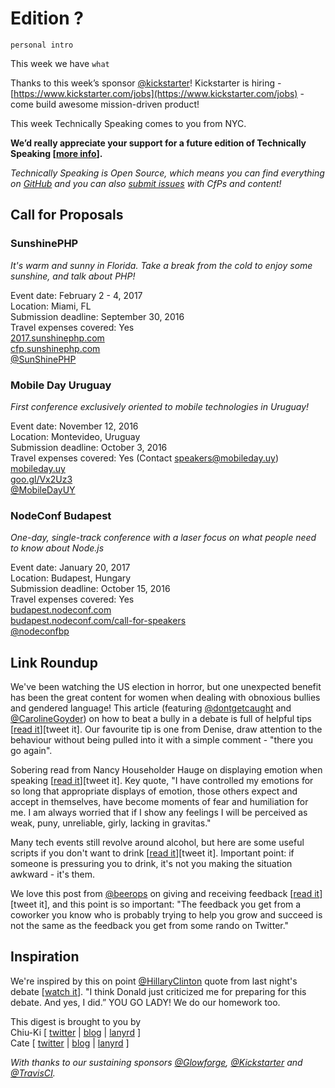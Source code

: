 # Edition ?

`personal intro`

This week we have `what`

Thanks to this week’s sponsor [@kickstarter](https://twitter.com/kickstarter)! Kickstarter is hiring - [https://www.kickstarter.com/jobs](https://www.kickstarter.com/jobs)  - come build awesome mission-driven product! 

This week Technically Speaking comes to you from NYC.

**We’d really appreciate your support for a future edition of Technically Speaking [[more info](http://www.techspeak.email/sponsorship/)].**  

*Technically Speaking is Open Source, which means you can find everything on [GitHub](https://github.com/catehstn/technically-speaking/) and you can also [submit issues](https://github.com/catehstn/technically-speaking/issues/new) with CfPs and content!*  

## Call for Proposals

### SunshinePHP
*It's warm and sunny in Florida. Take a break from the cold to enjoy some sunshine, and talk about PHP!*
 
Event date: February 2 - 4, 2017  
Location: Miami, FL  
Submission deadline: September 30, 2016  
Travel expenses covered: Yes  
[2017.sunshinephp.com](https://2017.sunshinephp.com/)  
[cfp.sunshinephp.com](https://cfp.sunshinephp.com/)  
[@SunShinePHP](https://twitter.com/SunShinePHP)


### Mobile Day Uruguay
*First conference exclusively oriented to mobile technologies in Uruguay!* 
 
Event date: November 12, 2016  
Location: Montevideo, Uruguay  
Submission deadline: October 3, 2016  
Travel expenses covered: Yes (Contact speakers@mobileday.uy)  
[mobileday.uy](http://mobileday.uy)  
[goo.gl/Vx2Uz3](https://goo.gl/Vx2Uz3)  
[@MobileDayUY](http://twitter.com/mobiledayuy)


### NodeConf Budapest
*One-day, single-track conference with a laser focus on what people need to know about Node.js*

Event date: January 20, 2017  
Location: Budapest, Hungary  
Submission deadline: October 15, 2016  
Travel expenses covered: Yes  
[budapest.nodeconf.com](http://budapest.nodeconf.com)  
[budapest.nodeconf.com/call-for-speakers](http://budapest.nodeconf.com/call-for-speakers)  
[@nodeconfbp](https://twitter.com/nodeconfbp)


## Link Roundup

We've been watching the US election in horror, but one unexpected benefit has been the great content for women when dealing with obnoxious bullies and gendered language! This article (featuring [@dontgetcaught](http://twitter.com/dontgetcaught) and [@CarolineGoyder](http://twitter.com/CarolineGoyder)) on how to beat a bully in a debate is full of helpful tips [[read it](http://qz.com/790454/a-strategy-to-help-hillary-clinton-beat-donald-trump-in-the-debates-can-also-help-you-defeat-the-office-bully/)][tweet it]. Our favourite tip is one from Denise, draw attention to the behaviour without being pulled into it with a simple comment - "there you go again". 

Sobering read from Nancy Householder Hauge on displaying emotion when speaking [[read it](http://consultingadultblog.blogspot.com/2016/09/speaking-as-woman.html)][tweet it]. Key quote, "I have controlled my emotions for so long that appropriate displays of emotion, those others expect and accept in themselves, have become moments of fear and humiliation for me.  I am always worried that if I show any feelings I will be perceived as weak, puny, unreliable, girly, lacking in gravitas."

Many tech events still revolve around alcohol, but here are some useful scripts if you don't want to drink [[read it](https://captainawkward.com/2016/09/26/905-im-a-college-student-who-doesnt-drink-how-can-i-make-my-peers-understand-that-without-killing-the-mood/)][tweet it]. Important point: if someone is pressuring you to drink, it's not you making the situation awkward - it's them.

We love this post from [@beerops](http://twitter.com/beerops) on giving and receiving feedback [[read it](https://beero.ps/2016/09/26/on-giving-and-receiving-feedback/)][tweet it], and this point is so important: "The feedback you get from a coworker you know who is probably trying to help you grow and succeed is not the same as the feedback you get from some rando on Twitter."

## Inspiration

We're inspired by this on point [@HillaryClinton](http://twitter.com/HillaryClinton) quote from last night's debate [[watch it](https://twitter.com/politico/status/780589215054790656)]. "I think Donald just criticized me for preparing for this debate. And yes, I did.” YOU GO LADY! We do our homework too.


This digest is brought to you by  
Chiu-Ki [ [twitter](https://twitter.com/chiuki) | [blog](http://blog.sqisland.com/) | [lanyrd](http://lanyrd.com/profile/chiuki/) ]  
Cate [ [twitter](https://twitter.com/catehstn) | [blog](http://www.catehuston.com/blog/) | [lanyrd](http://lanyrd.com/profile/catehstn/) ]

*With thanks to our sustaining sponsors [@Glowforge](http://twitter.com/glowforge), [@Kickstarter](http://twitter.com/kickstarter) and [@TravisCI](http://twitter.com/travisci).*
